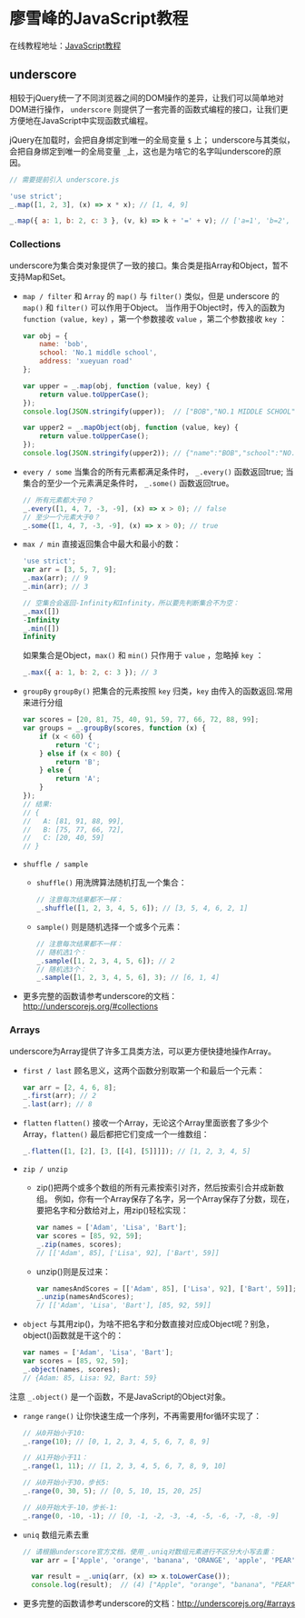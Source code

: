 # 廖雪峰的JavaScript教程

在线教程地址：[JavaScript教程](https://www.liaoxuefeng.com/wiki/001434446689867b27157e896e74d51a89c25cc8b43bdb3000)

## underscore
相较于jQuery统一了不同浏览器之间的DOM操作的差异，让我们可以简单地对DOM进行操作，
`underscore` 则提供了一套完善的函数式编程的接口，让我们更方便地在JavaScript中实现函数式编程。

jQuery在加载时，会把自身绑定到唯一的全局变量 `$` 上；
underscore与其类似，会把自身绑定到唯一的全局变量 `_`上，这也是为啥它的名字叫underscore的原因。

```javascript
// 需要提前引入 underscore.js

'use strict';
_.map([1, 2, 3], (x) => x * x); // [1, 4, 9]

_.map({ a: 1, b: 2, c: 3 }, (v, k) => k + '=' + v); // ['a=1', 'b=2', 'c=3']
```

### Collections
underscore为集合类对象提供了一致的接口。集合类是指Array和Object，暂不支持Map和Set。

* `map / filter`
  和 `Array` 的 `map()` 与 `filter()` 类似，但是 underscore 的 `map()` 和 `filter()` 可以作用于Object。
  当作用于Object时，传入的函数为 `function (value, key)` ，第一个参数接收 `value` ，第二个参数接收 `key` ：
      
    ```javascript
    var obj = {
        name: 'bob',
        school: 'No.1 middle school',
        address: 'xueyuan road'
    };
    
    var upper = _.map(obj, function (value, key) {
        return value.toUpperCase();
    });
    console.log(JSON.stringify(upper));  // ["BOB","NO.1 MIDDLE SCHOOL","XUEYUAN ROAD"]
    
    var upper2 = _.mapObject(obj, function (value, key) {
        return value.toUpperCase();
    });
    console.log(JSON.stringify(upper2)); // {"name":"BOB","school":"NO.1 MIDDLE SCHOOL","address":"XUEYUAN ROAD"}
    ```

* `every / some`
当集合的所有元素都满足条件时， `_.every()` 函数返回true;
当集合的至少一个元素满足条件时， `_.some()` 函数返回true。

    ```javascript
    // 所有元素都大于0？
    _.every([1, 4, 7, -3, -9], (x) => x > 0); // false
    // 至少一个元素大于0？
    _.some([1, 4, 7, -3, -9], (x) => x > 0); // true
    ```
    
* `max / min`
  直接返回集合中最大和最小的数：

    ```javascript
    'use strict';
    var arr = [3, 5, 7, 9];
    _.max(arr); // 9
    _.min(arr); // 3
    
    // 空集合会返回-Infinity和Infinity，所以要先判断集合不为空：
    _.max([])
    -Infinity
    _.min([])
    Infinity
    ```
   如果集合是Object，`max()` 和 `min()` 只作用于 `value` ，忽略掉 `key` ：

    ```javascript
    _.max({ a: 1, b: 2, c: 3 }); // 3
    ```

* `groupBy`
  `groupBy()` 把集合的元素按照 `key` 归类，`key` 由传入的函数返回.常用来进行分组
  
  ```javascript
  var scores = [20, 81, 75, 40, 91, 59, 77, 66, 72, 88, 99];
  var groups = _.groupBy(scores, function (x) {
      if (x < 60) {
          return 'C';
      } else if (x < 80) {
          return 'B';
      } else {
          return 'A';
      }
  });
  // 结果:
  // {
  //   A: [81, 91, 88, 99],
  //   B: [75, 77, 66, 72],
  //   C: [20, 40, 59]
  // }
  ```


* `shuffle / sample`
   * `shuffle()` 用洗牌算法随机打乱一个集合：

      ```javascript
      // 注意每次结果都不一样：
      _.shuffle([1, 2, 3, 4, 5, 6]); // [3, 5, 4, 6, 2, 1]
      ```

   * `sample()` 则是随机选择一个或多个元素：

      ```javascript
      // 注意每次结果都不一样：
      // 随机选1个：
      _.sample([1, 2, 3, 4, 5, 6]); // 2
      // 随机选3个：
      _.sample([1, 2, 3, 4, 5, 6], 3); // [6, 1, 4]
      ```

* 更多完整的函数请参考underscore的文档：http://underscorejs.org/#collections


### Arrays
underscore为Array提供了许多工具类方法，可以更方便快捷地操作Array。

* `first / last`
   顾名思义，这两个函数分别取第一个和最后一个元素：

    ```javascript
    var arr = [2, 4, 6, 8];
    _.first(arr); // 2
    _.last(arr); // 8
    ```

* `flatten`
  `flatten()` 接收一个Array，无论这个Array里面嵌套了多少个Array，`flatten()` 最后都把它们变成一个一维数组：

    ```javascript
    _.flatten([1, [2], [3, [[4], [5]]]]); // [1, 2, 3, 4, 5]
    ```

* `zip / unzip`
   * zip()把两个或多个数组的所有元素按索引对齐，然后按索引合并成新数组。
     例如，你有一个Array保存了名字，另一个Array保存了分数，现在，要把名字和分数给对上，用zip()轻松实现：

      ```javascript
      var names = ['Adam', 'Lisa', 'Bart'];
      var scores = [85, 92, 59];
      _.zip(names, scores);
      // [['Adam', 85], ['Lisa', 92], ['Bart', 59]]
      ```
      
   * unzip()则是反过来：

      ```javascript
      var namesAndScores = [['Adam', 85], ['Lisa', 92], ['Bart', 59]];
      _.unzip(namesAndScores);
      // [['Adam', 'Lisa', 'Bart'], [85, 92, 59]]
      ```



* `object`
   与其用zip()，为啥不把名字和分数直接对应成Object呢？别急，object()函数就是干这个的：

    ```javascript
    var names = ['Adam', 'Lisa', 'Bart'];
    var scores = [85, 92, 59];
    _.object(names, scores);
    // {Adam: 85, Lisa: 92, Bart: 59}
    ```

注意 `_.object()` 是一个函数，不是JavaScript的Object对象。


* `range`
  `range()` 让你快速生成一个序列，不再需要用for循环实现了：

    ```javascript
    // 从0开始小于10:
    _.range(10); // [0, 1, 2, 3, 4, 5, 6, 7, 8, 9]
    
    // 从1开始小于11：
    _.range(1, 11); // [1, 2, 3, 4, 5, 6, 7, 8, 9, 10]
    
    // 从0开始小于30，步长5:
    _.range(0, 30, 5); // [0, 5, 10, 15, 20, 25]
    
    // 从0开始大于-10，步长-1:
    _.range(0, -10, -1); // [0, -1, -2, -3, -4, -5, -6, -7, -8, -9]
    ```
 
* `uniq`
   数组元素去重
   
    ```javascript
    // 请根据underscore官方文档，使用_.uniq对数组元素进行不区分大小写去重：
      var arr = ['Apple', 'orange', 'banana', 'ORANGE', 'apple', 'PEAR'];
    
      var result = _.uniq(arr, (x) => x.toLowerCase());
      console.log(result);  // (4) ["Apple", "orange", "banana", "PEAR"]
    ```  
     
* 更多完整的函数请参考underscore的文档：http://underscorejs.org/#arrays